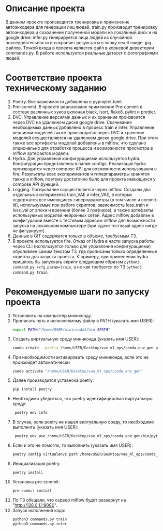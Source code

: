 # Описание проекта

В данном проекте производится тренировка и применение автоэнкодера для генерации лиц людей.
train.py производит тренировку автоэнкодера и сохранение полученной модели на локальный диск и на google drive.
infer.py генерируется лица людей из случайной последовательности и сохраняет результаты в папку result ввиде .jpq файлов.
Точкой входа в проекта является файл в корневой директории commands.py.
В работе используется реальные датасет с фотографиями людей.

# Соответствие проекта техническому заданию

1. Poetry. Все зависимости добавлены в pyproject.toml.
2. Pre-commit. В проекте реализовано применение Pre-commit в составе различных хуков включая black, isort, flake8, pylint и prettier.
3. DVC. Управление версиями данных и их хранение произвоится через DVC на удаленном диске google drive. Скачивание необходимых данных добавлено в процесс train и infer. Управление версиями моделей также производится через DVC и хранение моделей осуществляется на удаленном диске google drive. При этом также все артифакты моделей добавлены в mlflow, что сделано опционально для отработки процесса и возможности просмотра в mlflow артефактов модели.
4. Hydra. Для управления конфигурациями используется hydra. Конфигурации представлены в папке сonfigs. Реализация hydra производится через compose API для возможности использования с fire. Результаты всех экспериментов и гиперпараметры хранятся также в mlflow, поэтому достаточно было для проекта имеющихся у compose API функций.
5. Logging. Логирование осуществляется через mlflow. Созданы два отдельных эксперимента train_VAE и infer_VAE, в которых содержатся все имеющиеся гиперпараметры (в том числе и commit-id), используемые при работе скриптов, зависимость loss_train и loss_val от эпохи и времени (более 3 графиков), а также артефакты используемых моделей нейронных сетей. Адрес mlflow добавлен в конфигурации вместе с тестовым адресом mlflow для возможности запуска на локальном компьютере (при сдаче тестовый адрес нигде не фигурирует).
6. Данные в GIT содержатся только в объеме, требуемым ТЗ.
7. В проекте используется fire. Отказ от Hydra в части запуска работы через CLI (используется только для управления конфигурациями) обусловлен самим текстом ТЗ, где прописаны только определенные скрипты для запуска проекта. К примеру, при применении hydra пришлось бы запускать скрипт следующим образом `python3 command.py +cfg.param=train`, а не как требуется по ТЗ `python3 command.py train`.

# Рекомендуемые шаги по запуску проекта

1. Установить на компьютер миниконду.
2. Прописать путь к исполняемому файлу в PATH (указать имя USER):
    ```bash
    export PATH="/home/USER/miniconda3/bin:$PATH"
    ```
3. Создать виртуальную среду миниконда (указать имя USER):
    ```bash
    conda create --prefix /home/USER/Desktop/vae_ml_ops/conda_env_gen python=3.9
    ```
4. При необходимости активировать среду миниконда, если это не произойдет автоматически 
    ```bash
    conda activate "/home/USER/Desktop/vae_ml_ops/conda_env_gen"
    ```
5. Далее производится уставнока poetry:
    ```bash
    pip install poetry
    ```
6. Необходимо убедиться, что poetry идентифицировал виртуальную среду:
   ```bash
    poetry env info
    ```
7. В случае, если poetry не нашел виртуальную среду, то необходимо выполнить (указать имя USER):
   ```bash
    poetry env use /home/USER/Desktop/vae_ml_ops/conda_env_gen/bin/python3
    ```
8. Если и это не помогло, то выполнить (указать имя USER):
    ```bash   
    poetry config virtualenvs.path /home/USER/Desktop/vae_ml_ops/conda_env_gen
    ```
9. Инициализация poetry:
    ```bash
    poetry install
    ```
10. Установка pre-commit:
    ```bash   
    pre-commit install
    ```
11. По ТЗ обещали, что сервер mlflow будет развернут на "http://128.0.1.1:8080".
12. Запуск исполнения кода:
    ```bash     
    python3 commands.py train
    python3 commands.py infer
    ```
